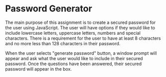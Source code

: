 <h1>Password Generator</h1>

The main purpose of this assignment is to create a secured password for the user using JavaScript. The user will have options if they 
would like to include lowercase letters, uppercase letters, numbers and special characters. There is a requirement 
for the user to have at least 8 characters and no more less than 128 characters in their password. 

When the user selects "generate password" button, a window prompt will appear and ask what the user would like to include
in their secured password. Once the questions have been answered, their secured password will appear in the box.
